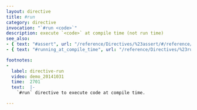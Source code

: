 ```yaml
---
layout: directive
title: #run
category: directive
invocation: "`#run <code>`"
description: execute `<code>` at compile time (not run time)
see_also:
- { text: "#assert", url: "/reference/Directives/%23assert/#/reference/" }
- { text: "#running_at_compile_time", url: "/reference/Directives/%23running_at_compile_time/#/reference/" }

footnotes:
-
  label: directive-run
  video: demo_20141031
  time:  2701
  text:  |-
    `#run` directive to execute code at compile time.

---
```

